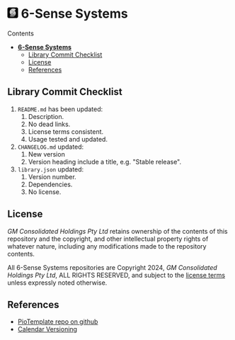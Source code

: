 # [![Github Repo](https://github.com/6SenseSystems/.github/blob/main/.img/LOGO_24.png)](https://github.com/6SenseSystems)  **6-Sense Systems**


Contents
- [  **6-Sense Systems**](#--6-sense-systems)
  - [Library Commit Checklist](#library-commit-checklist)
  - [License](#license)
  - [References](#references)

## Library Commit Checklist

  1. `README.md` has been updated:
     1. Description.
     2. No dead links.
     3. License terms consistent.
     4. Usage tested and updated.
  2. `CHANGELOG.md` updated:
     1. New version 
     2. Version heading include a title, e.g. "Stable release".
  3. `library.json` updated:
     1. Version number.
     2. Dependencies.
     3. No license.

## License

*GM Consolidated Holdings Pty Ltd* retains ownership of the contents of this repository and the copyright, and other intellectual property rights of whatever nature, including any modifications made to the repository contents.

All 6-Sense Systems repositories are Copyright 2024, *GM Consolidated Holdings Pty Ltd*, ALL RIGHTS RESERVED, and subject to the [license terms](https://github.com/6SenseSystems/.github/blob/main/profile/LICENSE.md) unless expressly noted otherwise.
 

## References
* [PioTemplate repo on github](https://github.com/6SenseSystems/PioTemplate)
* [Calendar Versioning](https://calver.org/)

